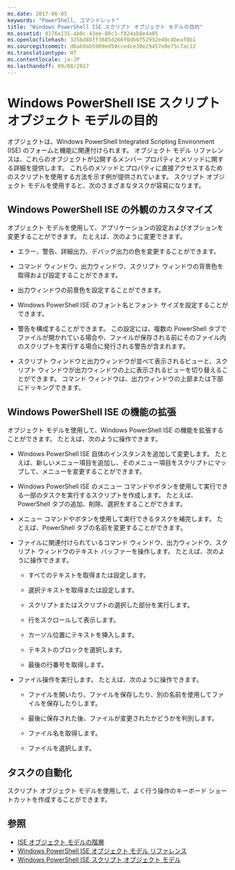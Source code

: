 ```yaml
---
ms.date: 2017-06-05
keywords: "PowerShell, コマンドレット"
title: "Windows PowerShell ISE スクリプト オブジェクト モデルの目的"
ms.assetid: d176a131-ab0c-43ee-80c1-f824ab8e4a05
ms.openlocfilehash: 3256d8bff3885d266f0db6f52932e40c4beaf8b1
ms.sourcegitcommit: d6ab9ab5909ed59cce4ce30e29457e0e75c7ac12
ms.translationtype: HT
ms.contentlocale: ja-JP
ms.lasthandoff: 09/08/2017
---
```

# <a name="purpose-of-the-windows-powershell-ise-scripting-object-model"></a>Windows PowerShell ISE スクリプト オブジェクト モデルの目的
  オブジェクトは、Windows PowerShell Integrated Scripting Environment (ISE) のフォームと機能に関連付けられます。 オブジェクト モデル リファレンスは、これらのオブジェクトが公開するメンバー プロパティとメソッドに関する詳細を提供します。 これらのメソッドとプロパティに直接アクセスするためのスクリプトを使用する方法を示す例が提供されています。 スクリプト オブジェクト モデルを使用すると、次のさまざまなタスクが容易になります。

## <a name="customizing-the-appearance-of-windows-powershell-ise"></a>Windows PowerShell ISE の外観のカスタマイズ
 オブジェクト モデルを使用して、アプリケーションの設定およびオプションを変更することができます。 たとえば、次のように変更できます。

- エラー、警告、詳細出力、デバッグ出力の色を変更することができます。

- コマンド ウィンドウ、出力ウィンドウ、スクリプト ウィンドウの背景色を取得および設定することができます。

- 出力ウィンドウの前景色を設定することができます。

- Windows PowerShell ISE のフォント名とフォント サイズを設定することができます。

- 警告を構成することができます。 この設定には、複数の PowerShell タブでファイルが開かれている場合や、ファイルが保存される前にそのファイル内のスクリプトを実行する場合に発行される警告が含まれます。

- スクリプト ウィンドウと出力ウィンドウが並べて表示されるビューと、スクリプト ウィンドウが出力ウィンドウの上に表示されるビューを切り替えることができます。 コマンド ウィンドウは、出力ウィンドウの上部または下部にドッキングできます。

## <a name="enhancing-the-functionality-of-windows-powershell-ise"></a>Windows PowerShell ISE の機能の拡張
 オブジェクト モデルを使用して、Windows PowerShell ISE の機能を拡張することができます。 たとえば、次のように操作できます。

- Windows PowerShell ISE 自体のインスタンスを追加して変更します。 たとえば、新しいメニュー項目を追加し、そのメニュー項目をスクリプトにマップして、メニューを変更することができます。

- Windows PowerShell ISE のメニュー コマンドやボタンを使用して実行できる一部のタスクを実行するスクリプトを作成します。 たとえば、PowerShell タブの追加、削除、選択をすることができます。

- メニュー コマンドやボタンを使用して実行できるタスクを補完します。 たとえば、PowerShell タブの名前を変更することができます。

- ファイルに関連付けられているコマンド ウィンドウ、出力ウィンドウ、スクリプト ウィンドウのテキスト バッファーを操作します。 たとえば、次のように操作できます。

    -   すべてのテキストを取得または設定します。

    -   選択テキストを取得または設定します。

    -   スクリプトまたはスクリプトの選択した部分を実行します。

    -   行をスクロールして表示します。

    -   カーソル位置にテキストを挿入します。

    -   テキストのブロックを選択します。

    -   最後の行番号を取得します。

- ファイル操作を実行します。 たとえば、次のように操作できます。

    -   ファイルを開いたり、ファイルを保存したり、別の名前を使用してファイルを保存したりします。

    -   最後に保存された後、ファイルが変更されたかどうかを判別します。

    -   ファイル名を取得します。

    -   ファイルを選択します。

## <a name="automating-tasks"></a>タスクの自動化
 スクリプト オブジェクト モデルを使用して、よく行う操作のキーボード ショートカットを作成することができます。

## <a name="see-also"></a>参照
- [ISE オブジェクト モデルの階層](The-ISE-Object-Model-Hierarchy.md) 
- [Windows PowerShell ISE オブジェクト モデル リファレンス](Windows-PowerShell-ISE-Object-Model-Reference.md) 
- [Windows PowerShell ISE スクリプト オブジェクト モデル](The-Windows-PowerShell-ISE-Scripting-Object-Model.md)

  
